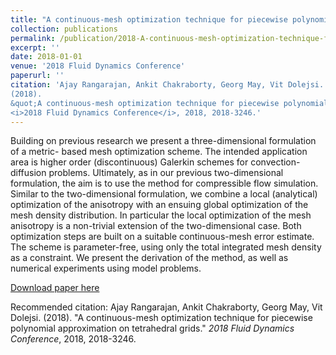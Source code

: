 ```yaml
---
title: "A continuous-mesh optimization technique for piecewise polynomial approximation on tetrahedral grids"
collection: publications
permalink: /publication/2018-A-continuous-mesh-optimization-technique-for-piecewise-polynomial-approximation-on-tetrahedral-grids
excerpt: ''
date: 2018-01-01
venue: '2018 Fluid Dynamics Conference'
paperurl: ''
citation: 'Ajay Rangarajan, Ankit Chakraborty, Georg May, Vit Dolejsi.
(2018).
&quot;A continuous-mesh optimization technique for piecewise polynomial approximation on tetrahedral grids.&quot;
<i>2018 Fluid Dynamics Conference</i>, 2018, 2018-3246.'
---
```

Building on previous research we present a three-dimensional formulation of a metric- based mesh optimization scheme. The intended application area is higher order (discontinuous) Galerkin schemes for convection-diffusion problems. Ultimately, as in our previous two-dimensional formulation, the aim is to use the method for compressible flow simulation. Similar to the two-dimensional formulation, we combine a local (analytical) optimization of the anisotropy with an ensuing global optimization of the mesh density distribution. In particular the local optimization of the mesh anisotropy is a non-trivial extension of the two-dimensional case. Both optimization steps are built on a suitable continuous-mesh error estimate. The scheme is parameter-free, using only the total integrated mesh density as a constraint. We present the derivation of the method, as well as numerical experiments using model problems.

[Download paper here](https://arc.aiaa.org/doi/abs/10.2514/6.2018-3246)

Recommended citation: Ajay Rangarajan, Ankit Chakraborty, Georg May, Vit Dolejsi.
(2018).
&quot;A continuous-mesh optimization technique for piecewise polynomial approximation on tetrahedral grids.&quot;
<i>2018 Fluid Dynamics Conference</i>, 2018, 2018-3246.